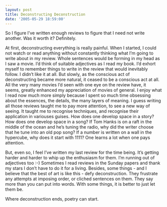 ```yaml
---
layout: post
title: Deconstructing Deconstruction
date: '2005-05-29 18:59:00'
---
```


So I figure I&rsquo;ve written enough reviews to figure that I need not write another. Was it worth it? Definitely.

At first, deconstructing everything is really painful. When I started, I could not watch or read anything without constantly thinking what I&rsquo;m going to write about in my review. Whole sentences would be forming in my head as I saw a movie. I&rsquo;d think of suitable adjectives as I read my book. I&rsquo;d exhort myself to remember things to write in the review that would inevitably follow. I didn&rsquo;t like it at all. But slowly, as the conscious act of deconstructing became more natural, it ceased to be a conscious act at all. All the very many movies I&rsquo;d seen with one eye on the review have, it seems, greatly enhanced my appreciation of movies of general. I enjoy what I read now much more simply because I spent so much time obsessing about the essences, the details, the many layers of meaning. I guess writing all those reviews taught me to pay more attention, to see a new way of seeing. It taught me to recognise techniques, and recognise their application in variouses guises. How does one develop space in a story? How does one develop space in a song? If Tom Hanks is on a raft in the middle of the ocean and he&rsquo;s tuning the radio, why did the writer choose that he tune into an old pop song? If a number is written on a wall in the hypercube, why does it start with 1111? One learns a lot when one pays attention.

But, even so, I feel I&rsquo;ve written my last review for the time being. It&rsquo;s getting harder and harder to whip up the enthusiasm for them. I&rsquo;m running out of adjectives too :-) Sometimes I read reviews in the Sunday papers and thank my stars I don&rsquo;t have to do it for a living. Besides, some things - and I believe that the best of art is like this - defy deconstruction. They frustrate any attempts at imposing order, or cliched sentences on them. They say more than you can put into words. With some things, it is better to just let them be.

Where deconstruction ends, poetry can start.